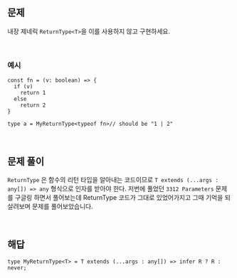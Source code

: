## 문제
내장 제네릭 `ReturnType<T>`을 이를 사용하지 않고 구현하세요.

<br> 

### 예시

```tsx
const fn = (v: boolean) => {
  if (v)
    return 1
  else
    return 2
}

type a = MyReturnType<typeof fn>// should be "1 | 2"
```

<br> 

## 문제 풀이

`ReturnType` 은 함수의 리턴 타입을 알아내는 코드이므로 `T extends (...args : any[]) => any` 형식으로 인자를 받아야 한다. 저번에 풀었던 `3312 Parameters` 문제를 구글링 하면서 풀어보는데 ReturnType 코드가 그대로 있었어가지고 그때 기억을 되살려보며 문제를 풀어보았습니다.


<br> 

## 해답

```tsx
type MyReturnType<T> = T extends (...args : any[]) => infer R ? R : never;
```